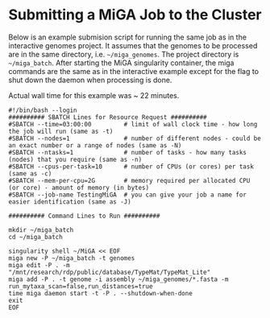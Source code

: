 # Submitting a MiGA Job to the Cluster

Below is an example submision script for running the same job as in the interactive genomes project. It assumes that the genomes to be processed are in the same directory, i.e. `~/miga_genomes`. The project directory is `~/miga_batch`. After starting the MiGA singularity container, the miga commands are the same as in the interactive example except for the flag to shut down the daemon when processing is done.

Actual wall time for this example was ~ 22 minutes.

```
#!/bin/bash --login
########## SBATCH Lines for Resource Request ##########
#SBATCH --time=03:00:00         # limit of wall clock time - how long the job will run (same as -t)
#SBATCH --nodes=1               # number of different nodes - could be an exact number or a range of nodes (same as -N)
#SBATCH --ntasks=1              # number of tasks - how many tasks (nodes) that you require (same as -n)
#SBATCH --cpus-per-task=10      # number of CPUs (or cores) per task (same as -c)
#SBATCH --mem-per-cpu=2G        # memory required per allocated CPU (or core) - amount of memory (in bytes)
#SBATCH --job-name TestingMiGA  # you can give your job a name for easier identification (same as -J)

########## Command Lines to Run ##########

mkdir ~/miga_batch
cd ~/miga_batch

singularity shell ~/MiGA << EOF
miga new -P ~/miga_batch -t genomes
miga edit -P . -m "/mnt/research/rdp/public/database/TypeMat/TypeMat_Lite"
miga add -P . -t genome -i assembly ~/miga_genomes/*.fasta -m run_mytaxa_scan=false,run_distances=true
time miga daemon start -t -P . --shutdown-when-done
exit
EOF
```
